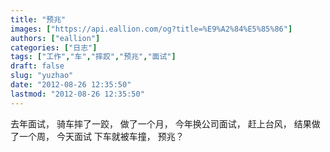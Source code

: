 ```yaml
---
title: "预兆"
images: ["https://api.eallion.com/og?title=%E9%A2%84%E5%85%86"]
authors: ["eallion"]
categories: ["日志"]
tags: ["工作","车","摔跤","预兆","面试"]
draft: false
slug: "yuzhao"
date: "2012-08-26 12:35:50"
lastmod: "2012-08-26 12:35:50"
---
```


去年面试，
骑车摔了一跤，
做了一个月，
今年换公司面试，
赶上台风，
结果做了一个周，
今天面试
下车就被车撞，
预兆？
